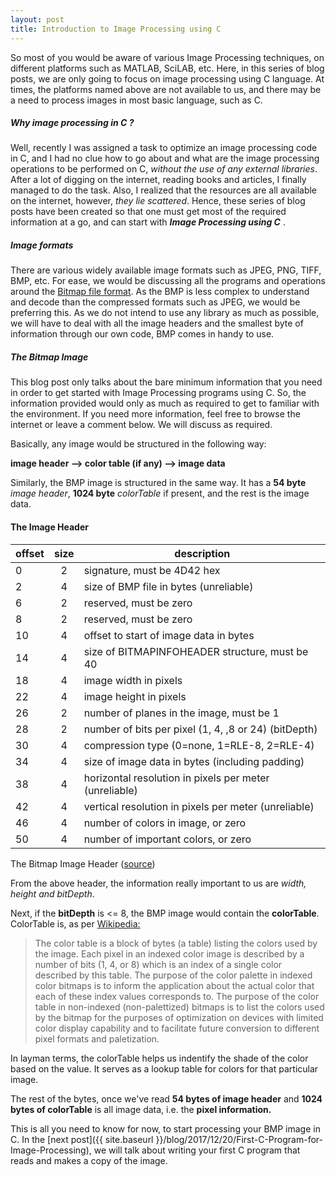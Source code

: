 ```yaml
---
layout: post
title: Introduction to Image Processing using C 
---
```


So most of you would be aware of various Image Processing techniques, on different platforms such as MATLAB, SciLAB, etc. Here, in this series of blog posts, we are only going to focus on image processing using C language. At times, the platforms named above are not available to us, and there may be a need to process images in most basic language, such as C. 

##### Why image processing in C ?

Well, recently I was assigned a task to optimize an image processing code in C, and I had no clue how to go about and what are the image processing operations to be performed on C, *without the use of any external libraries*. After a lot of digging on the internet, reading books and articles, I finally managed to do the task. Also, I realized that the resources are all available on the internet, however, *they lie scattered*. Hence, these series of blog posts have been created so that one must get most of the required information at a go, and can start with  ***Image Processing using C*** .

##### Image formats

There are various widely available image formats such as JPEG, PNG, TIFF, BMP, etc. For ease, we would be discussing all the programs and operations around the [Bitmap file format](https://en.wikipedia.org/wiki/BMP_file_format). As the BMP is less complex to understand and decode than the compressed formats such as JPEG, we would be preferring this. As we do not intend to use any library as much as possible, we will have to deal with all the image headers and the smallest byte of information through our own code, BMP comes in handy to use.

##### The Bitmap Image 

This blog post only talks about the bare minimum information that you need in order to get started with Image Processing programs using C. So, the information provided would only as much as required to get to familiar with the environment. If you need more information, feel free to browse the internet or leave a comment below. We will discuss as required.

Basically, any image would be structured in the following way: 

 **image header -->  color table (if any) --> image data**

Similarly, the BMP image is structured in the same way. It has a **54 byte** *image header*, **1024 byte** *colorTable* if present, and the rest is the image data.

#### The Image Header

offset | size | description
------ |:----:|------------|
0 | 2 | signature, must be 4D42 hex
2 | 4 | size of BMP file in bytes (unreliable)
6 | 2 | reserved, must be zero
8 | 2 | reserved, must be zero
10 | 4 | offset to start of image data in bytes
14 | 4 | size of BITMAPINFOHEADER structure, must be 40
18 | 4 | image width in pixels
22 | 4 | image height in pixels
26 | 2 | number of planes in the image, must be 1
28 | 2 | number of bits per pixel (1, 4, ,8 or 24) (bitDepth)
30 | 4 | compression type (0=none, 1=RLE-8, 2=RLE-4)
34 | 4 | size of image data in bytes (including padding)
38 | 4 | horizontal resolution in pixels per meter (unreliable)
42 | 4 | vertical resolution in pixels per meter (unreliable)
46 | 4 | number of colors in image, or zero
50 | 4 | number of important colors, or zero

The Bitmap Image Header ([source](http://www.fastgraph.com/help/bmp_header_format.html))

From the above header, the information really important to us are *width, height and bitDepth*. 

Next, if the **bitDepth** is <= 8, the BMP image would contain the **colorTable**. ColorTable is, as per [Wikipedia:](https://en.wikipedia.org/wiki/BMP_file_format#Color_table)

> The color table is a block of bytes (a table) listing the colors used by the image. Each pixel in an indexed color image is described by a number of bits (1, 4, or 8) which is an index of a single color described by this table. The purpose of the color palette in indexed color bitmaps is to inform the application about the actual color that each of these index values corresponds to. The purpose of the color table in non-indexed (non-palettized) bitmaps is to list the colors used by the bitmap for the purposes of optimization on devices with limited color display capability and to facilitate future conversion to different pixel formats and paletization.

In layman terms, the colorTable helps us indentify the shade of the color based on the value. It serves as a lookup table for colors for that particular image.

The rest of the bytes, once we've read **54 bytes of image header** and **1024 bytes of colorTable** is all image data, i.e. the **pixel information.**

This is all you need to know for now, to start processing your BMP image in C. In the [next post]({{ site.baseurl }}/blog/2017/12/20/First-C-Program-for-Image-Processing), we will talk about writing your first C program that reads and makes a copy of the image. 
